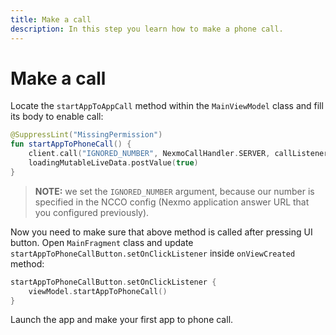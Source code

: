 ```yaml
---
title: Make a call
description: In this step you learn how to make a phone call.
---
```


# Make a call

Locate the `startAppToAppCall` method within the `MainViewModel` class and fill its body to enable call:

```kotlin
@SuppressLint("MissingPermission")
fun startAppToPhoneCall() {
    client.call("IGNORED_NUMBER", NexmoCallHandler.SERVER, callListener)
    loadingMutableLiveData.postValue(true)
}
```

> **NOTE:** we set the `IGNORED_NUMBER` argument, because our number is specified in the NCCO config (Nexmo application answer URL that you configured previously).

Now you need to make sure that above method is called after pressing UI button. Open `MainFragment` class and update `startAppToPhoneCallButton.setOnClickListener` inside `onViewCreated` method:

```kotlin
startAppToPhoneCallButton.setOnClickListener {
    viewModel.startAppToPhoneCall()
}
```

Launch the app and make your first app to phone call.
